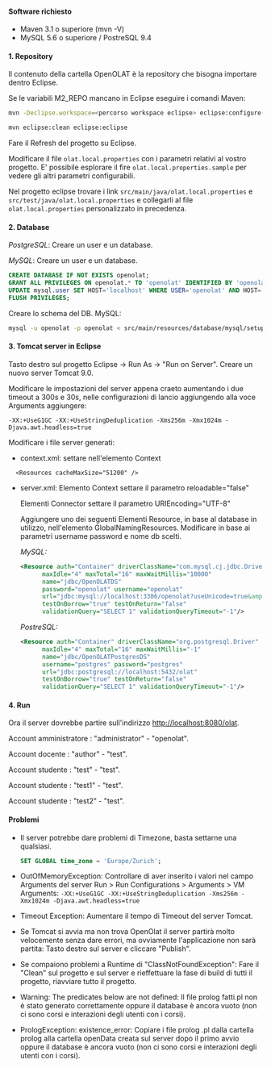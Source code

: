 #### Software richiesto
* Maven 3.1 o superiore (mvn -V)
* MySQL 5.6 o superiore / PostreSQL 9.4

#### 1. Repository

Il contenuto della cartella OpenOLAT è la repository che bisogna importare dentro Eclipse.

Se le variabili M2_REPO mancano in Eclipse eseguire i comandi Maven:

```bash
mvn -Declipse.workspace=<percorso workspace eclipse> eclipse:configure-workspace

mvn eclipse:clean eclipse:eclipse
```

Fare il Refresh del progetto su Eclipse. 

Modificare il file `olat.local.properties` con i parametri relativi al vostro progetto. E' possibile esplorare il fire
`olat.local.properties.sample` per vedere gli altri parametri configurabili.


Nel progetto eclipse trovare i link `src/main/java/olat.local.properties` e `src/test/java/olat.local.properties` e collegarli al file `olat.local.properties` personalizzato in precedenza.
  

#### 2. Database

*PostgreSQL*: Creare un user e un database.
 
*MySQL*: Creare un user e un database.

```sql
CREATE DATABASE IF NOT EXISTS openolat;
GRANT ALL PRIVILEGES ON openolat.* TO 'openolat' IDENTIFIED BY 'openolat';
UPDATE mysql.user SET HOST='localhost' WHERE USER='openolat' AND HOST='%';
FLUSH PRIVILEGES;
```
 
Creare lo schema del DB. MySQL:

```bash
mysql -u openolat -p openolat < src/main/resources/database/mysql/setupDatabase.sql
```


#### 3. Tomcat server in Eclipse

Tasto destro sul progetto Eclipse -> Run As -> "Run on Server".
Creare un nuovo server Tomcat 9.0.

Modificare le impostazioni del server appena craeto aumentando i due timeout a 300s e 30s, nelle configurazioni di lancio aggiungendo alla voce Arguments aggiungere:

```
-XX:+UseG1GC -XX:+UseStringDeduplication -Xms256m -Xmx1024m -Djava.awt.headless=true
```

Modificare i file server generati:
* context.xml: settare nell'elemento Context
```
  <Resources cacheMaxSize="51200" />
```

* server.xml: Elemento Context settare il parametro reloadable="false" 


	Elementi Connector settare il parametro URIEncoding="UTF-8"

	Aggiungere uno dei seguenti Elementi Resource, in base al database in utilizzo, nell'elemento GlobalNamingResources.
	Modificare in base ai parametri username password e nome db scelti.

	*MySQL:*

	```xml
	<Resource auth="Container" driverClassName="com.mysql.cj.jdbc.Driver" type="javax.sql.DataSource"
          maxIdle="4" maxTotal="16" maxWaitMillis="10000"
          name="jdbc/OpenOLATDS"
          password="openolat" username="openolat"
          url="jdbc:mysql://localhost:3306/openolat?useUnicode=true&amp;characterEncoding=UTF-8&amp;cachePrepStmts=true&amp;cacheCallableStmts=true&amp;autoReconnectForPools=true"
          testOnBorrow="true" testOnReturn="false"
          validationQuery="SELECT 1" validationQueryTimeout="-1"/>
	```

	*PostreSQL:*

	```xml
	<Resource auth="Container" driverClassName="org.postgresql.Driver" type="javax.sql.DataSource"
          maxIdle="4" maxTotal="16" maxWaitMillis="-1"
          name="jdbc/OpenOLATPostgresDS"
          username="postgres" password="postgres"
          url="jdbc:postgresql://localhost:5432/olat"
          testOnBorrow="true" testOnReturn="false"
          validationQuery="SELECT 1" validationQueryTimeout="-1"/>
	```

#### 4. Run
Ora il server dovrebbe partire sull'indirizzo [http://localhost:8080/olat](http://localhost:8080/olat).

Account amministratore : "administrator" - "openolat".

Account docente : "author" - "test".

Account studente : "test" - "test".

Account studente : "test1" - "test".

Account studente : "test2" - "test".

#### Problemi

* Il server potrebbe dare problemi di Timezone, basta settarne una qualsiasi.

	```sql
	SET GLOBAL time_zone = 'Europe/Zurich';
	```

* OutOfMemoryException: Controllare di aver inserito i valori nel campo Arguments del server Run > Run Configurations > Arguments > VM Arguments: `-XX:+UseG1GC -XX:+UseStringDeduplication -Xms256m -Xmx1024m -Djava.awt.headless=true`

* Timeout Exception: Aumentare il tempo di Timeout del server Tomcat.

* Se Tomcat si avvia ma non trova OpenOlat il server partirà molto velocemente senza dare errori, ma ovviamente l'applicazione non sarà partita: Tasto destro sul server e cliccare "Publish".

* Se compaiono problemi a Runtime di "ClassNotFoundException": Fare il "Clean" sul progetto e sul server e rieffettuare la fase di build di tutti il progetto, riavviare tutto il progetto.

* Warning: The predicates below are not defined: Il file prolog fatti.pl non è stato generato correttamente oppure il database è ancora vuoto (non ci sono corsi e interazioni degli utenti con i corsi).

* PrologException: existence_error: Copiare i file prolog .pl dalla cartella prolog alla cartella openData creata sul server dopo il primo avvio oppure il database è ancora vuoto (non ci sono corsi e interazioni degli utenti con i corsi). 